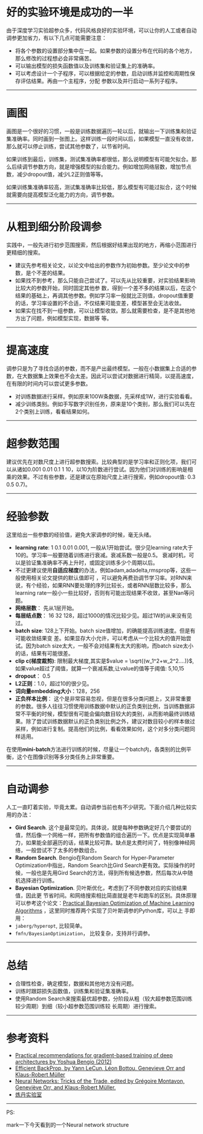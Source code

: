 # 好的实验环境是成功的一半

由于深度学习实验超参众多，代码风格良好的实验环境，可以让你的人工或者自动调参更加省力，有以下几点可能需要注意：

 - 将各个参数的设置部分集中在一起。如果参数的设置分布在代码的各个地方，那么修改的过程想必会非常痛苦。
 - 可以输出模型的损失函数值以及训练集和验证集上的准确率。
 - 可以考虑设计一个子程序，可以根据给定的参数，启动训练并监控和周期性保存评估结果。再由一个主程序，分配 参数以及并行启动一系列子程序。

----------


# 画图

画图是一个很好的习惯，一般是训练数据遍历一轮以后，就输出一下训练集和验证集准确率。同时画到一张图上。这样训练一段时间以后，如果模型一直没有收敛，那么就可以停止训练，尝试其他参数了，以节省时间。

如果训练到最后，训练集，测试集准确率都很低，那么说明模型有可能欠拟合。那么后续调节参数方向，就是增强模型的拟合能力。例如增加网络层数，增加节点数，减少dropout值，减少L2正则值等等。

如果训练集准确率较高，测试集准确率比较低，那么模型有可能过拟合，这个时候就需要向提高模型泛化能力的方向，调节参数。

----------


# 从粗到细分阶段调参

实践中，一般先进行初步范围搜索，然后根据好结果出现的地方，再缩小范围进行更精细的搜索。

 - 建议先参考相关论文，以论文中给出的参数作为初始参数。至少论文中的参数，是个不差的结果。
 - 如果找不到参考，那么只能自己尝试了。可以先从比较重要，对实验结果影响比较大的参数开始，同时固定其他参 数，得到一个差不多的结果以后，在这个结果的基础上，再调其他参数。例如学习率一般就比正则值，dropout值重要的话，学习率设置的不合适，不仅结果可能变差，模型甚至会无法收敛。
 - 如果实在找不到一组参数，可以让模型收敛。那么就需要检查，是不是其他地方出了问题，例如模型实现，数据等 等。

----------


# 提高速度

调参只是为了寻找合适的参数，而不是产出最终模型。一般在小数据集上合适的参数，在大数据集上效果也不会太差。因此可以尝试对数据进行精简，以提高速度，在有限的时间内可以尝试更多参数。

 - 对训练数据进行采样。例如原来100W条数据，先采样成1W，进行实验看看。
 - 减少训练类别。例如手写数字识别任务，原来是10个类别，那么我们可以先在2个类别上训练，看看结果如何。

----------


# 超参数范围

建议优先在对数尺度上进行超参数搜索。比较典型的是学习率和正则化项，我们可以从诸如0.001 0.01 0.1 1 10，以10为阶数进行尝试。因为他们对训练的影响是相乘的效果。不过有些参数，还是建议在原始尺度上进行搜索，例如dropout值: 0.3 0.5 0.7)。

----------


# 经验参数

这里给出一些参数的经验值，避免大家调参的时候，毫无头绪。

 - **learning rate**: 1 0.1 0.01 0.001, 一般从1开始尝试。很少见learning rate大于10的。学习率一般要随着训练进行衰减。衰减系数一般是0.5。 衰减时机，可以是验证集准确率不再上升时，或固定训练多少个周期以后。
 - 不过更建议使用**自适应梯度**的办法，例如adam,adadelta,rmsprop等，这些一般使用相关论文提供的默认值即可 ，可以避免再费劲调节学习率。对RNN来说，有个经验，如果RNN要处理的序列比较长，或者RNN层数比较多，那么learning rate一般小一些比较好，否则有可能出现结果不收敛，甚至Nan等问题。
 - **网络层数**： 先从1层开始。
 - **每层结点数**： 16 32 128，超过1000的情况比较少见。超过1W的从来没有见过。
 - **batch size**: 128上下开始。batch size值增加，的确能提高训练速度。但是有可能收敛结果变 差。如果显存大小允许，可以考虑从一个比较大的值开始尝试。因为batch size太大，一般不会对结果有太大的影响，而batch size太小的话，结果有可能很差。
 - **clip c(梯度裁剪)**: 限制最大梯度,其实是$value = \sqrt{(w_1^2+w_2^2….)}$,如果value超过了阈值，就算一个衰减系数,让value的值等于阈值: 5,10,15
 - **dropout**： 0.5
 - **L2正则**：1.0，超过10的很少见。
 - **词向量embedding大小**：128，256
 - **正负样本比例**： 这个是非常容易忽视，但是在很多分类问题上，又非常重要 的参数。很多人往往习惯使用训练数据中默认的正负类别比例，当训练数据非常不平衡的时候，模型很有可能会偏向数目较大的类别，从而影响最终训练结果。除了尝试训练数据默认的正负类别比例之外，建议对数目较小的样本做过采样，例如进行复制。提高他们的比例，看看效果如何，这个对多分类问题同样适用。

在使用**mini-batch**方法进行训练的时候，尽量让一个batch内，各类别的比例平衡，这个在图像识别等多分类任务上非常重要。

----------


# 自动调参

人工一直盯着实验，毕竟太累。自动调参当前也有不少研究。下面介绍几种比较实用的办法：

 - **Gird Search**. 这个是最常见的。具体说，就是每种参数确定好几个要尝试的值，然后像一个网格一样，把所有参数值的组合遍历一下。优点是实现简单暴力，如果能全部遍历的话，结果比较可靠。缺点是太费时间了，特别像神经网络，一般尝试不了太多的参数组合。
 - **Random Search**. Bengio在Random Search for Hyper-Parameter Optimization中指出，Random Search比Gird Search更有效。实际操作的时候，一般也是先用Gird Search的方法，得到所有候选参数，然后每次从中随机选择进行训练。
 - **Bayesian Optimization**. 贝叶斯优化，考虑到了不同参数对应的实验结果值，因此更 节省时间。和网络搜索相比简直就是老牛和跑车的区别。具体原理可以参考这个论文：[Practical Bayesian Optimization of Machine Learning Algorithms](https://arxiv.org/pdf/1206.2944.pdf) ，这里同时推荐两个实现了贝叶斯调参的Python库，可以上 手即用：
- `jaberg/hyperopt`, 比较简单。
- `fmfn/BayesianOptimization`， 比较复杂，支持并行调参。

----------


# 总结

 - 合理性检查，确定模型，数据和其他地方没有问题。
 - 训练时跟踪损失函数值，训练集和验证集准确率。
 - 使用Random Search来搜索最优超参数，分阶段从粗（较大超参数范围训练较少周期）到细（较小超参数范围训练较 长周期）进行搜索。

----------


# 参考资料

 - [Practical recommendations for gradient-based training of deep architectures by Yoshua Bengio (2012)](https://arxiv.org/abs/1206.5533)
 - [Efficient BackProp, by Yann LeCun, Léon Bottou, Genevieve Orr and Klaus-Robert Müller](http://yann.lecun.com/exdb/publis/pdf/lecun-98b.pdf)
 - [Neural Networks: Tricks of the Trade, edited by Grégoire Montavon, Geneviève Orr, and Klaus-Robert Müller.](https://www.springer.com/cn/book/9783642352881)
 - [炼丹实验室](https://zhuanlan.zhihu.com/p/24720954)

----------
PS:

mark一下今天看到的一个Neural network structure



